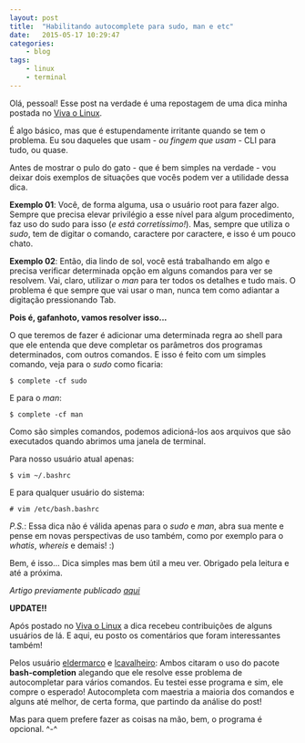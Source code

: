 ```yaml
---
layout: post
title:  "Habilitando autocomplete para sudo, man e etc"
date:   2015-05-17 10:29:47
categories:
    - blog
tags:
    - linux
    - terminal
---
```


Olá, pessoal! Esse post na verdade é uma repostagem de uma dica minha postada no [Viva o Linux](http://vivaolinux.com.br/~gjuniioor "Viva o Linux").

É algo básico, mas que é estupendamente irritante quando se tem o problema. Eu sou daqueles que usam - *ou fingem que usam* - CLI para tudo, ou quase.

Antes de mostrar o pulo do gato - que é bem simples na verdade - vou deixar dois exemplos de situações que vocês podem ver a utilidade dessa dica.

**Exemplo 01**: Você, de forma alguma, usa o usuário root para fazer algo. Sempre que precisa elevar privilégio a esse nível para algum procedimento, faz uso do sudo para isso (*e está corretíssimo!*). Mas, sempre que utiliza o *sudo*, tem de digitar o comando, caractere por caractere, e isso é um pouco chato.

**Exemplo 02**: Então, dia lindo de sol, você está trabalhando em algo e precisa verificar determinada opção em alguns comandos para ver se resolvem. Vai, claro, utilizar o *man* para ter todos os detalhes e tudo mais. O problema é que sempre que vai usar o man, nunca tem como adiantar a digitação pressionando Tab.
<!--more-->
**Pois é, gafanhoto, vamos resolver isso...**

O que teremos de fazer é adicionar uma determinada regra ao shell para que ele entenda que deve completar os parâmetros dos programas determinados, com outros comandos. E isso é feito com um simples comando, veja para o *sudo* como ficaria:

~~~
$ complete -cf sudo
~~~

E para o *man*:

~~~
$ complete -cf man
~~~

Como são simples comandos, podemos adicioná-los aos arquivos que são executados quando abrimos uma janela de terminal.

Para nosso usuário atual apenas:

~~~
$ vim ~/.bashrc
~~~

E para qualquer usuário do sistema:

~~~
# vim /etc/bash.bashrc
~~~

*P.S.*: Essa dica não é válida apenas para o *sudo* e *man*, abra sua mente e pense em novas perspectivas de uso também, como por exemplo para o *whatis*, *whereis* e demais! :)

Bem, é isso... Dica simples mas bem útil a meu ver. Obrigado pela leitura e até a próxima.

*Artigo previamente publicado [aqui](http://www.vivaolinux.com.br/dica/Habilitando-autocomplete-para-o-sudo-e-man/ "Publicado no Viva o Linux")*

**UPDATE!!**

Após postado no [Viva o Linux](http://www.vivaolinux.com.br/dica/Habilitando-autocomplete-para-o-sudo-e-man/ "Dica no Viva o Linux") a dica recebeu contribuições de alguns usuários de lá. E aqui, eu posto os comentários que foram interessantes também!

Pelos usuário [eldermarco](http://www.vivaolinux.com.br/~eldermarco "Perfil no Viva o Linux") e [lcavalheiro](http://www.vivaolinux.com.br/~eldermarco "Prefil no Viva o Linux"): Ambos citaram o uso do pacote **bash-completion** alegando que ele resolve esse problema de autocompletar para vários comandos. Eu testei esse programa e sim, ele compre o esperado! Autocompleta com maestria a maioria dos comandos e alguns até melhor, de certa forma, que partindo da análise do post!

Mas para quem prefere fazer as coisas na mão, bem, o programa é opcional. ^-^